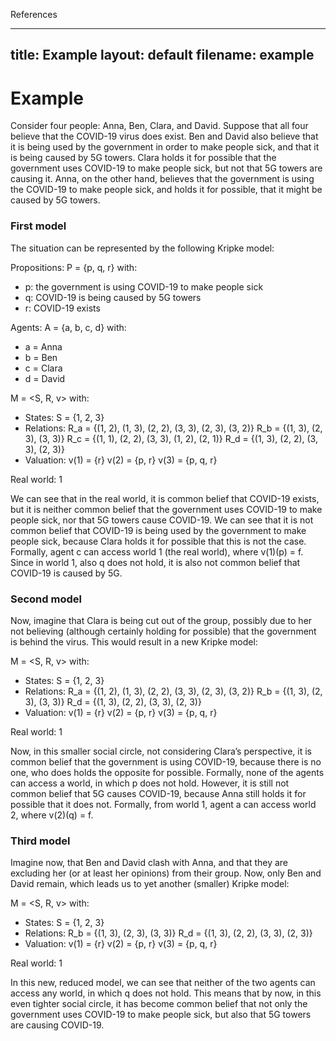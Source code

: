 References

---
title: Example
layout: default
filename: example
--- 
# Example

Consider four people: Anna, Ben, Clara, and David. Suppose that all four believe that the COVID-19 virus does exist. Ben and David also believe that it is being used by the government in order to make people sick, and that it is being caused by 5G towers. Clara holds it for possible that the government uses COVID-19 to make people sick, but not that 5G towers are causing it. Anna, on the other hand, believes that the government is using the COVID-19 to make people sick, and holds it for possible, that it might be caused by 5G towers. 

### First model

The situation can be represented by the following Kripke model:

Propositions: P =  {p, q, r} with:
* p: the government is using COVID-19 to make people sick
* q: COVID-19 is being caused by 5G towers
* r: COVID-19 exists 

Agents:    A = {a, b, c, d} with:
* a = Anna
* b = Ben
* c = Clara
* d = David

M = <S, R, v> with:

* States: S = {1, 2, 3}
* Relations:
R_a = {(1, 2), (1, 3), (2, 2), (3, 3), (2, 3), (3, 2)}
R_b = {(1, 3), (2, 3), (3, 3)}
R_c = {(1, 1), (2, 2), (3, 3), (1, 2), (2, 1)}
R_d = {(1, 3), (2, 2), (3, 3), (2, 3)}
* Valuation:
v(1) = {r}
v(2) = {p, r}
v(3) = {p, q, r}

Real world: 1

We can see that in the real world, it is common belief that COVID-19 exists, but it is neither common belief that the government uses COVID-19 to make people sick, nor that 5G towers cause COVID-19. 
We can see that it is not common belief that COVID-19 is being used by the government to make people sick, because Clara holds it for possible that this is not the case. Formally, agent c can access world 1 (the real world), where v(1)(p) = f. Since in world 1, also q does not hold, it is also not common belief that COVID-19 is caused by 5G.

### Second model

Now, imagine that Clara is being cut out of the group, possibly due to her not believing (although certainly holding for possible) that the government is behind the virus. This would result in a new Kripke model:

M = <S, R, v> with:
* States: S = {1, 2, 3}
* Relations:
R_a = {(1, 2), (1, 3), (2, 2), (3, 3), (2, 3), (3, 2)}
R_b = {(1, 3), (2, 3), (3, 3)}
R_d = {(1, 3), (2, 2), (3, 3), (2, 3)}
* Valuation:
v(1) = {r}
v(2) = {p, r}
v(3) = {p, q, r}

Real world: 1

Now, in this smaller social circle, not considering Clara’s perspective, it is common belief that the government is using COVID-19, because there is no one, who does holds the opposite for possible. Formally, none of the agents can access a world, in which p does not hold. However, it is still not common belief that 5G causes COVID-19, because Anna still holds it for possible that it does not. Formally, from world 1, agent a can access world 2, where v(2)(q) = f. 

### Third model

Imagine now, that Ben and David clash with Anna, and that they are excluding her (or at least her opinions) from their group. Now, only Ben and David remain, which leads us to yet another (smaller) Kripke model:

M = <S, R, v> with:
* States: S = {1, 2, 3}
* Relations:
R_b = {(1, 3), (2, 3), (3, 3)}
R_d = {(1, 3), (2, 2), (3, 3), (2, 3)}
* Valuation:
v(1) = {r}
v(2) = {p, r}
v(3) = {p, q, r}

Real world: 1

In this new, reduced model, we can see that neither of the two agents can access any world, in which q does not hold. This means that by now, in this even tighter social circle, it has become common belief that not only the government uses COVID-19 to make people sick, but also that 5G towers are causing COVID-19.